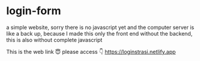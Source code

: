 # login-form

a simple website, sorry there is no javascript yet and the computer server is like a back up, because I made this only the front end without the backend, this is also without complete javascript

This is the web link 😇 please access 👇
https://loginstrasi.netlify.app
